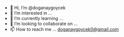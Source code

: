 - 👋 Hi, I’m @doganaygoycek
- 👀 I’m interested in ...
- 🌱 I’m currently learning ...
- 💞️ I’m looking to collaborate on ...
- 📫 How to reach me ...  doganaygoycek0@gmail.com

<!---
Burjuvazi/Burjuvazi is a ✨ special ✨ repository because its `README.md` (this file) appears on your GitHub profile.
You can click the Preview link to take a look at your changes.
--->
